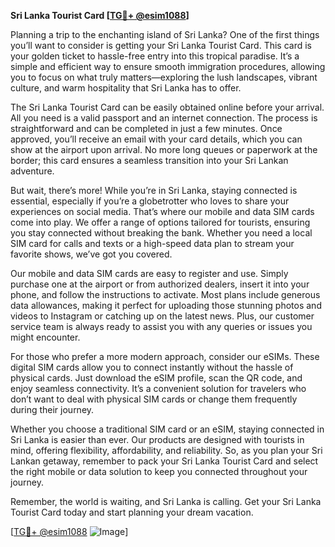 **Sri Lanka Tourist Card [[TG💪+ @esim1088](https://t.me/s/esim1088)]**

Planning a trip to the enchanting island of Sri Lanka? One of the first things you’ll want to consider is getting your Sri Lanka Tourist Card. This card is your golden ticket to hassle-free entry into this tropical paradise. It’s a simple and efficient way to ensure smooth immigration procedures, allowing you to focus on what truly matters—exploring the lush landscapes, vibrant culture, and warm hospitality that Sri Lanka has to offer.

The Sri Lanka Tourist Card can be easily obtained online before your arrival. All you need is a valid passport and an internet connection. The process is straightforward and can be completed in just a few minutes. Once approved, you’ll receive an email with your card details, which you can show at the airport upon arrival. No more long queues or paperwork at the border; this card ensures a seamless transition into your Sri Lankan adventure.

But wait, there’s more! While you’re in Sri Lanka, staying connected is essential, especially if you’re a globetrotter who loves to share your experiences on social media. That’s where our mobile and data SIM cards come into play. We offer a range of options tailored for tourists, ensuring you stay connected without breaking the bank. Whether you need a local SIM card for calls and texts or a high-speed data plan to stream your favorite shows, we’ve got you covered.

Our mobile and data SIM cards are easy to register and use. Simply purchase one at the airport or from authorized dealers, insert it into your phone, and follow the instructions to activate. Most plans include generous data allowances, making it perfect for uploading those stunning photos and videos to Instagram or catching up on the latest news. Plus, our customer service team is always ready to assist you with any queries or issues you might encounter.

For those who prefer a more modern approach, consider our eSIMs. These digital SIM cards allow you to connect instantly without the hassle of physical cards. Just download the eSIM profile, scan the QR code, and enjoy seamless connectivity. It’s a convenient solution for travelers who don’t want to deal with physical SIM cards or change them frequently during their journey.

Whether you choose a traditional SIM card or an eSIM, staying connected in Sri Lanka is easier than ever. Our products are designed with tourists in mind, offering flexibility, affordability, and reliability. So, as you plan your Sri Lankan getaway, remember to pack your Sri Lanka Tourist Card and select the right mobile or data solution to keep you connected throughout your journey.

Remember, the world is waiting, and Sri Lanka is calling. Get your Sri Lanka Tourist Card today and start planning your dream vacation. 

[[TG💪+ @esim1088](https://t.me/s/esim1088) ![Image](https://i.postimg.cc/Y0z9fWf4/image.png)]